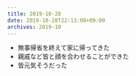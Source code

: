 ```yaml
---
title: 2019-10-28
date: 2019-10-28T22:13:00+09:00
archives: 2019-10
---
```


- 無事帰省を終えて家に帰ってきた
- 親戚など皆と顔を合わせることができた
- 皆元気そうだった
